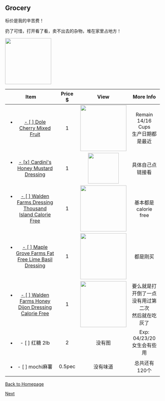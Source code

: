 ## Grocery

标价是我的辛苦费！

扔了可惜，打开看了看，卖不出去的杂物，堆在家里占地方！

<img src="https://ws3.sinaimg.cn/large/006tNbRwly1fud83k5twhj30g40kpmy9.jpg" width="150"/>

|                             Item                             | Price $ |                             View                             |                         More Info                          |
| :----------------------------------------------------------: | :-----: | :----------------------------------------------------------: | :--------------------------------------------------------: |
| <a href="https://amzn.to/2OMtP55"><ul><li>- [ ] Dole Cherry Mixed Fruit</li></ul></a> |    1    |       <img src="https://bit.ly/2MYD6Xj" width="150"/>        |           Remain 14/16 Cups<br/>生产日期都是最近           |
| <a href="https://www.instacart.com/store/items/item_18315808"><ul><li>- [x] Cardini's Honey Mustard Dressing</li></ul></a> |    1    |        <img src="https://bit.ly/2PkheqX" width="100">        |                      具体自己点链接看                      |
| <a href="https://www.instacart.com/store/items/item_33502127"><ul><li>- [ ] Walden Farms Dressing Thousand Island Calorie Free</li></ul></a> |    1    |       <img src="https://bit.ly/2nMqoQr" width="150"/>        |                    基本都是calorie free                    |
| <a href="https://www.instacart.com/store/items/item_18313989"><ul><li>- [ ] Maple Grove Farms Fat Free Lime Basil Dressing</li></ul></a> |    1    |       <img src="https://bit.ly/2MmVht9" width="150"/>        |                          都是刚买                          |
| <a href="https://www.instacart.com/store/items/item_18351412"><ul><li>- [ ] Walden Farms Honey Dijon Dressing Calorie Free</li></ul></a> |    1    | <img src="https://d2d8wwwkmhfcva.cloudfront.net/1200x/filters:fill(FFF,true):format(jpg)/d2lnr5mha7bycj.cloudfront.net/product-image/file/large_0efc59c1-c08b-4b20-a1b8-b07025f3ffb8.jpg" width="150"/> | 要么就是打开倒了一点<br/>没有用过第二次<br/>然后就在吃灰了 |
|               <ul><li>- [ ] 红糖 2lb</li></ul>               |    2    |                            没有图                            |              Exp: 04/23/20 <br />女生会有些用              |
|              <ul><li>- [ ] mochi麻薯</li></ul>               | 0.5pec  |                           没有味道                           |                       总共还有120个                        |

[Back to Homepage](https://github.com/radium0729/Personal-Sale/blob/master/README.md)

[Next](https://github.com/radium0729/Personal-Sale/blob/master/Electronics.md)

